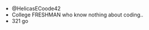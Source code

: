 -  @HelicasECoode42
-  College FRESHMAN who know nothing about coding..
- 321 go

<!---
HelicasECoode42/HelicasECoode42 is a ✨ special ✨ repository because its `README.md` (this file) appears on your GitHub profile.
You can click the Preview link to take a look at your changes.
--->
